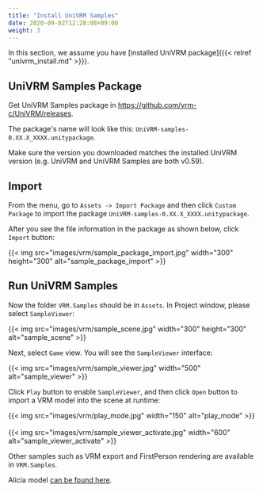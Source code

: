 ```yaml
---
title: "Install UniVRM Samples"
date: 2020-09-02T12:28:08+09:00
weight: 3
---
```


In this section, we assume you have [installed UniVRM package]({{< relref "univrm_install.md" >}}).

## UniVRM Samples Package

Get UniVRM Samples package in https://github.com/vrm-c/UniVRM/releases.

The package's name will look like this: `UniVRM-samples-0.XX.X_XXXX.unitypackage`.

Make sure the version you downloaded matches the installed UniVRM version (e.g. UniVRM and UniVRM Samples are both v0.59).

## Import

From the menu, go to `Assets -> Import Package` and then click `Custom Package` to import the package `UniVRM-samples-0.XX.X_XXXX.unitypackage`.

After you see the file information in the package as shown below, click `Import` button:

{{< img src="images/vrm/sample_package_import.jpg" width="300" height="300" alt="sample_package_import" >}}

## Run UniVRM Samples

Now the folder `VRM.Samples` should be in `Assets`. In Project window, please select `SampleViewer`:

{{< img src="images/vrm/sample_scene.jpg" width="300" height="300" alt="sample_scene" >}}

Next, select `Game` view. You will see the `SampleViewer` interface:

{{< img src="images/vrm/sample_viewer.jpg" width="500" alt="sample_viewer" >}}

Click `Play` button to enable `SampleViewer`, and then click `Open` button to import a VRM model into the scene at runtime:

{{< img src="images/vrm/play_mode.jpg" width="150" alt="play_mode" >}}
<br>
<br>
{{< img src="images/vrm/sample_viewer_activate.jpg" width="600" alt="sample_viewer_activate" >}}

Other samples such as VRM export and FirstPerson rendering are available in `VRM.Samples`.

Alicia model [can be found here](https://github.com/vrm-c/UniVRM/blob/master/Tests/Models/Alicia_vrm-0.51/AliciaSolid_vrm-0.51.vrm).
